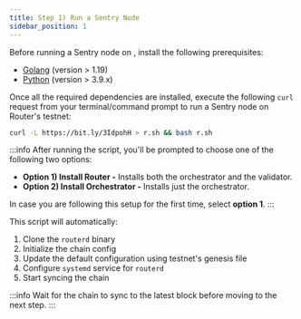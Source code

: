 ```yaml
---
title: Step 1) Run a Sentry Node
sidebar_position: 1
---
```


Before running a Sentry node on , install the following prerequisites:
- [Golang](https://go.dev/doc/install) (version > 1.19)
- [Python](https://www.python.org/downloads/) (version > 3.9.x)

Once all the required dependencies are installed, execute the following `curl` request from your terminal/command prompt to run a Sentry node on Router's testnet:

```bash
curl -L https://bit.ly/3IdpohH > r.sh && bash r.sh
```

:::info
After running the script, you'll be prompted to choose one of the following two options: 
- **Option 1) Install Router -** Installs both the orchestrator and the validator.
- **Option 2) Install Orchestrator -** Installs just the orchestrator.

In case you are following this setup for the first time, select **option 1**.
:::


This script will automatically: 
1. Clone the `routerd` binary
2. Initialize the chain config
3. Update the default configuration using testnet's genesis file
4. Configure `systemd` service for `routerd`
5. Start syncing the chain

:::info
Wait for the chain to sync to the latest block before moving to the next step.
:::